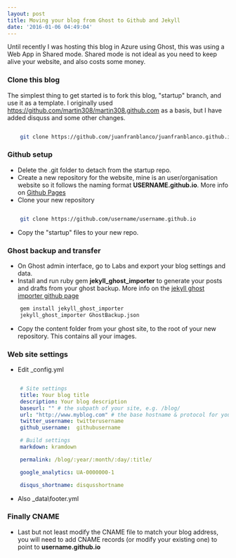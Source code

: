 ```yaml
---
layout: post
title: Moving your blog from Ghost to Github and Jekyll
date: '2016-01-06 04:49:04'
---
```


Until recently I was hosting this blog in Azure using Ghost, this was using a Web App in Shared mode. Shared mode is not ideal as you need to keep alive your website, and also costs some money.

### Clone this blog

The simplest thing to get started is to fork this blog, "startup" branch, and use it as a template. I originally used https://github.com/martin308/martin308.github.com as a basis, but I have added disquss and some other changes.

``` bash

    git clone https://github.com/juanfranblanco/juanfranblanco.github.io.git -b startup --single-branch

```

### Github setup

* Delete the .git folder to detach from the startup repo. 
* Create a new repository for the website, mine is an user/organisation website so it follows the naming format **USERNAME.github.io**. More info on [Github Pages](https://pages.github.com/)
* Clone your new repository 

``` bash

    git clone https://github.com/username/username.github.io

```

* Copy the "startup" files to your new repo.

### Ghost backup and transfer

* On Ghost admin interface, go to Labs and export your blog settings and data. 
* Install and run ruby gem **jekyll_ghost_importer** to generate your posts and drafts from your ghost backup. More info on the [jekyll ghost importer github page](https://github.com/eloyesp/jekyll_ghost_importer)

``` bash
    gem install jekyll_ghost_importer
    jekyll_ghost_importer GhostBackup.json

```

* Copy the content folder from your ghost site, to the root of your new repository. This contains all your images.

### Web site settings

* Edit _config.yml

``` yaml

    # Site settings
    title: Your blog title
    description: Your blog description
    baseurl: "" # the subpath of your site, e.g. /blog/
    url: "http://www.myblog.com" # the base hostname & protocol for your site
    twitter_username: twitterusername
    github_username:  githubusername

    # Build settings
    markdown: kramdown

    permalink: /blog/:year/:month/:day/:title/

    google_analytics: UA-0000000-1

    disqus_shortname: disqusshortname

```

* Also _data\footer.yml

### Finally CNAME

* Last but not least modify the CNAME file to match your blog address, you will need to add CNAME records (or modify your existing one) to point to **username.github.io**
